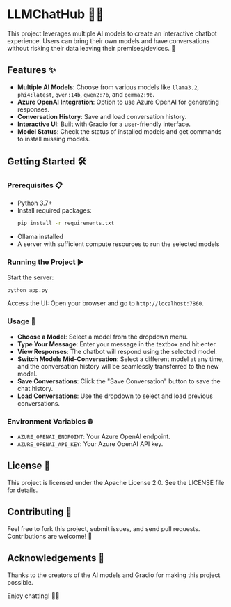 # LLMChatHub 🤖💬

This project leverages multiple AI models to create an interactive chatbot experience. Users can bring their own models and have conversations without risking their data leaving their premises/devices. 🚀

## Features ✨
- **Multiple AI Models**: Choose from various models like `llama3.2`, `phi4:latest`, `qwen:14b`, `qwen2:7b`, and `gemma2:9b`.
- **Azure OpenAI Integration**: Option to use Azure OpenAI for generating responses.
- **Conversation History**: Save and load conversation history.
- **Interactive UI**: Built with Gradio for a user-friendly interface.
- **Model Status**: Check the status of installed models and get commands to install missing models.

## Getting Started 🛠️

### Prerequisites 📋
- Python 3.7+
- Install required packages:
    ```sh
    pip install -r requirements.txt
    ```
- Ollama installed
- A server with sufficient compute resources to run the selected models

### Running the Project ▶️
Start the server:
```sh
python app.py
```
Access the UI: Open your browser and go to `http://localhost:7860`.

### Usage 📝
- **Choose a Model**: Select a model from the dropdown menu.
- **Type Your Message**: Enter your message in the textbox and hit enter.
- **View Responses**: The chatbot will respond using the selected model.
- **Switch Models Mid-Conversation**: Select a different model at any time, and the conversation history will be seamlessly transferred to the new model.
- **Save Conversations**: Click the "Save Conversation" button to save the chat history.
- **Load Conversations**: Use the dropdown to select and load previous conversations.

### Environment Variables 🌐
- `AZURE_OPENAI_ENDPOINT`: Your Azure OpenAI endpoint.
- `AZURE_OPENAI_API_KEY`: Your Azure OpenAI API key.


## License 📄
This project is licensed under the Apache License 2.0. See the LICENSE file for details.

## Contributing 🤝
Feel free to fork this project, submit issues, and send pull requests. Contributions are welcome! 🎉

## Acknowledgements 🙏
Thanks to the creators of the AI models and Gradio for making this project possible.

Enjoy chatting! 💬✨